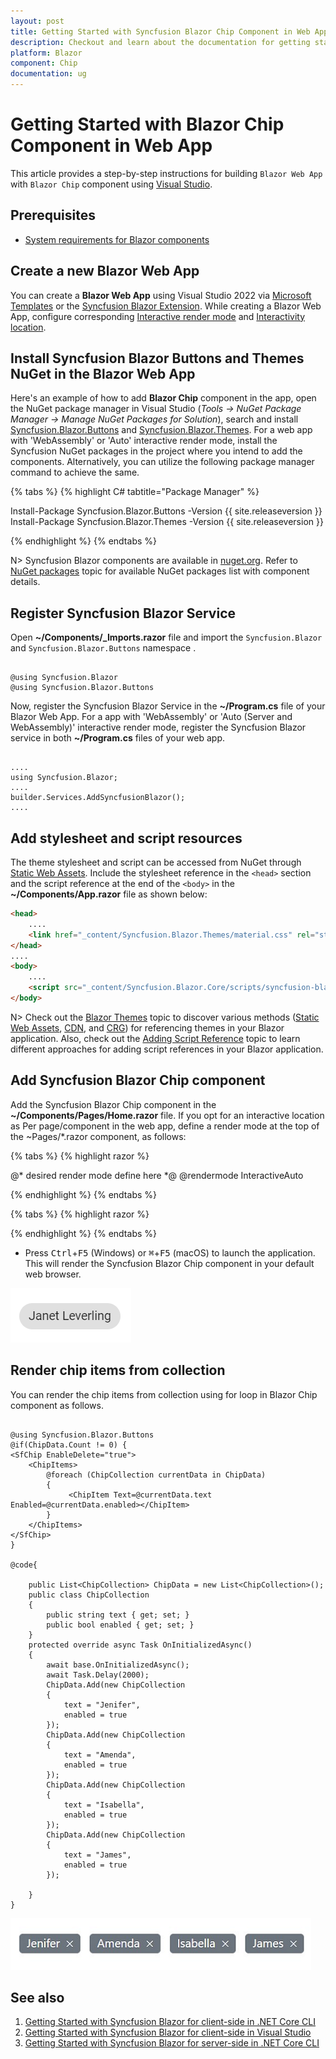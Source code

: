 ```yaml
---
layout: post
title: Getting Started with Syncfusion Blazor Chip Component in Web App
description: Checkout and learn about the documentation for getting started with Blazor Chip Component in Blazor Web App.
platform: Blazor
component: Chip
documentation: ug
---
```


# Getting Started with Blazor Chip Component in Web App

This article provides a step-by-step instructions for building `Blazor Web App` with `Blazor Chip` component using [Visual Studio](https://visualstudio.microsoft.com/vs/).

## Prerequisites

* [System requirements for Blazor components](https://blazor.syncfusion.com/documentation/system-requirements)

## Create a new Blazor Web App

You can create a **Blazor Web App** using Visual Studio 2022 via [Microsoft Templates](https://learn.microsoft.com/en-us/aspnet/core/blazor/tooling?view=aspnetcore-8.0) or the [Syncfusion Blazor Extension](https://blazor.syncfusion.com/documentation/visual-studio-integration/template-studio). While creating a Blazor Web App, configure corresponding [Interactive render mode](https://learn.microsoft.com/en-us/aspnet/core/blazor/components/render-modes?view=aspnetcore-8.0#render-modes) and [Interactivity location](https://learn.microsoft.com/en-us/aspnet/core/blazor/tooling?view=aspnetcore-8.0&pivots=windows).

## Install Syncfusion Blazor Buttons and Themes NuGet in the Blazor Web App

Here's an example of how to add **Blazor Chip** component in the app, open the NuGet package manager in Visual Studio (*Tools → NuGet Package Manager → Manage NuGet Packages for Solution*), search and install [Syncfusion.Blazor.Buttons](https://www.nuget.org/packages/Syncfusion.Blazor.Buttons/) and [Syncfusion.Blazor.Themes](https://www.nuget.org/packages/Syncfusion.Blazor.Themes/). For a web app with 'WebAssembly' or 'Auto' interactive render mode, install the Syncfusion NuGet packages in the project where you intend to add the components.  Alternatively, you can utilize the following package manager command to achieve the same.

{% tabs %}
{% highlight C# tabtitle="Package Manager" %}

Install-Package Syncfusion.Blazor.Buttons -Version {{ site.releaseversion }}
Install-Package Syncfusion.Blazor.Themes -Version {{ site.releaseversion }}

{% endhighlight %}
{% endtabs %}

N> Syncfusion Blazor components are available in [nuget.org](https://www.nuget.org/packages?q=syncfusion.blazor). Refer to [NuGet packages](https://blazor.syncfusion.com/documentation/nuget-packages) topic for available NuGet packages list with component details.

## Register Syncfusion Blazor Service

Open **~/Components/_Imports.razor** file and import the `Syncfusion.Blazor` and `Syncfusion.Blazor.Buttons` namespace .

```cshtml

@using Syncfusion.Blazor
@using Syncfusion.Blazor.Buttons
```

Now, register the Syncfusion Blazor Service in the **~/Program.cs** file of your Blazor Web App. For a app with 'WebAssembly' or 'Auto (Server and WebAssembly)' interactive render mode, register the Syncfusion Blazor service in both **~/Program.cs** files of your web app.
```cshtml

....
using Syncfusion.Blazor;
....
builder.Services.AddSyncfusionBlazor();
....

```

## Add stylesheet and script resources

The theme stylesheet and script can be accessed from NuGet through [Static Web Assets](https://blazor.syncfusion.com/documentation/appearance/themes#static-web-assets). Include the stylesheet reference in the `<head>` section and the script reference at the end of the `<body>` in the **~/Components/App.razor** file as shown below:

```html
<head>
    ....
    <link href="_content/Syncfusion.Blazor.Themes/material.css" rel="stylesheet" />
</head>
....
<body>
    ....
    <script src="_content/Syncfusion.Blazor.Core/scripts/syncfusion-blazor.min.js" type="text/javascript"></script>
</body>
```

N> Check out the [Blazor Themes](https://blazor.syncfusion.com/documentation/appearance/themes) topic to discover various methods ([Static Web Assets](https://blazor.syncfusion.com/documentation/appearance/themes#static-web-assets), [CDN](https://blazor.syncfusion.com/documentation/appearance/themes#cdn-reference), and [CRG](https://blazor.syncfusion.com/documentation/common/custom-resource-generator)) for referencing themes in your Blazor application. Also, check out the [Adding Script Reference](https://blazor.syncfusion.com/documentation/common/adding-script-references) topic to learn different approaches for adding script references in your Blazor application.

## Add Syncfusion Blazor Chip component

Add the Syncfusion Blazor Chip component in the **~/Components/Pages/Home.razor** file. If you opt for an interactive location as Per page/component in the web app, define a render mode at the top of the ~Pages/*.razor component, as follows:

{% tabs %}
{% highlight razor %}

@* desired render mode define here *@
@rendermode InteractiveAuto

{% endhighlight %}
{% endtabs %}

{% tabs %}
{% highlight razor %}

<SfChip>
    <ChipItems>
        <ChipItem Text="Janet Leverling"></ChipItem>
    </ChipItems>
</SfChip>

{% endhighlight %}
{% endtabs %}

* Press <kbd>Ctrl</kbd>+<kbd>F5</kbd> (Windows) or <kbd>⌘</kbd>+<kbd>F5</kbd> (macOS) to launch the application. This will render the Syncfusion Blazor Chip component in your default web browser.

![Blazor Chip Component](./images/blazor-chip-component.png)
<!-- {% previewsample "https://blazorplayground.syncfusion.com/embed/LDBgtdMdrZfWcvRZ?Chip=false&editor=false&result=true&errorlist=false&theme=bootstrap5" %} -->

## Render chip items from collection

You can render the chip items from collection using for loop in Blazor Chip component as follows.

```cshtml

@using Syncfusion.Blazor.Buttons
@if(ChipData.Count != 0) {
<SfChip EnableDelete="true">
    <ChipItems>
        @foreach (ChipCollection currentData in ChipData)
        {
             <ChipItem Text=@currentData.text Enabled=@currentData.enabled></ChipItem>
        }
    </ChipItems>
</SfChip>
}

@code{

    public List<ChipCollection> ChipData = new List<ChipCollection>();
    public class ChipCollection
    {
        public string text { get; set; }
        public bool enabled { get; set; }
    }
    protected override async Task OnInitializedAsync()
    {
        await base.OnInitializedAsync();
        await Task.Delay(2000);
        ChipData.Add(new ChipCollection
        {
            text = "Jenifer",
            enabled = true
        });
        ChipData.Add(new ChipCollection
        {
            text = "Amenda",
            enabled = true
        });
        ChipData.Add(new ChipCollection
        {
            text = "Isabella",
            enabled = true
        });
        ChipData.Add(new ChipCollection
        {
            text = "James",
            enabled = true
        });

    }
}

```

![Blazor Chip Component](./images/blazor-chip-sample.png)

## See also

1. [Getting Started with Syncfusion Blazor for client-side in .NET Core CLI](https://blazor.syncfusion.com/documentation/getting-started/blazor-webassembly-dotnet-cli)
2. [Getting Started with Syncfusion Blazor for client-side in Visual Studio](https://blazor.syncfusion.com/documentation/getting-started/blazor-webassembly-visual-studio)
3. [Getting Started with Syncfusion Blazor for server-side in .NET Core CLI](https://blazor.syncfusion.com/documentation/getting-started/blazor-server-side-dotnet-cli)

